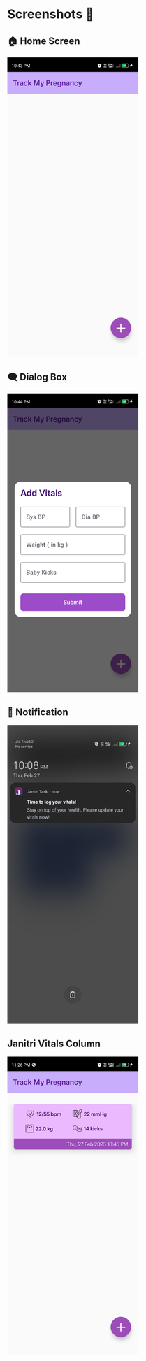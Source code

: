 # Screenshots 📸  

## 🏠 Home Screen  
<img src="app/src/main/res/drawable/janitri_home.png" width="300px">  

## 🗨️ Dialog Box  
<img src="app/src/main/res/drawable/janitri_dialog.png" width="300px">  

## 🔔 Notification  
<img src="app/src/main/res/drawable/janitri_notification.png" width="300px">  

## Janitri Vitals Column
<img src="app/src/main/res/drawable/janitri_vitals_column.png" width="300px"> 
